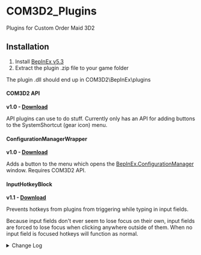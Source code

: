 # COM3D2_Plugins
Plugins for Custom Order Maid 3D2

## Installation
1. Install [BepInEx v5.3](https://github.com/BepInEx/BepInEx/releases)
2. Extract the plugin .zip file to your game folder

The plugin .dll should end up in COM3D2\BepInEx\plugins

#### COM3D2 API
**v1.0 - [Download](https://github.com/DeathWeasel1337/COM3D2_Plugins/releases/download/v3/COM3D2.API.v1.0.zip)**

API plugins can use to do stuff. Currently only has an API for adding buttons to the SystemShortcut (gear icon) menu.

#### ConfigurationManagerWrapper
**v1.0 - [Download](https://github.com/DeathWeasel1337/COM3D2_Plugins/releases/download/v3/COM3D2.ConfigurationManagerWrapper.v1.0.zip)**

Adds a button to the menu which opens the [BepInEx.ConfigurationManager](https://github.com/BepInEx/BepInEx.ConfigurationManager) window. Requires COM3D2 API.

#### InputHotkeyBlock
**v1.1 - [Download](https://github.com/DeathWeasel1337/COM3D2_Plugins/releases/download/v2/COM3D2.InputHotkeyBlock.v1.1.zip)**

Prevents hotkeys from plugins from triggering while typing in input fields.

Because input fields don't ever seem to lose focus on their own, input fields are forced to lose focus when clicking anywhere outside of them. When no input field is focused hotkeys will function as normal.

<details><summary>Change Log</summary>
v1.1 Support for Unity InputFields<br/>
</details>
